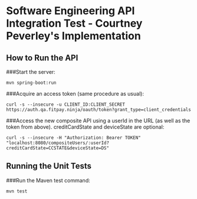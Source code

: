 # Software Engineering API Integration Test - Courtney Peverley's Implementation

## How to Run the API

###Start the server:

```
mvn spring-boot:run
```

###Acquire an access token (same procedure as usual):

```
curl -s --insecure -u CLIENT_ID:CLIENT_SECRET https://auth.qa.fitpay.ninja/oauth/token?grant_type=client_credentials
```

###Access the new composite API using a userId in the URL (as well as the token from above). creditCardState and deviceState are optional:
```
curl -s --insecure -H "Authorization: Bearer TOKEN" "localhost:8080/compositeUsers/:userId?creditCardState=CCSTATE&deviceState=DS"
```
  
## Running the Unit Tests

###Run the Maven test command:

```
mvn test
```
